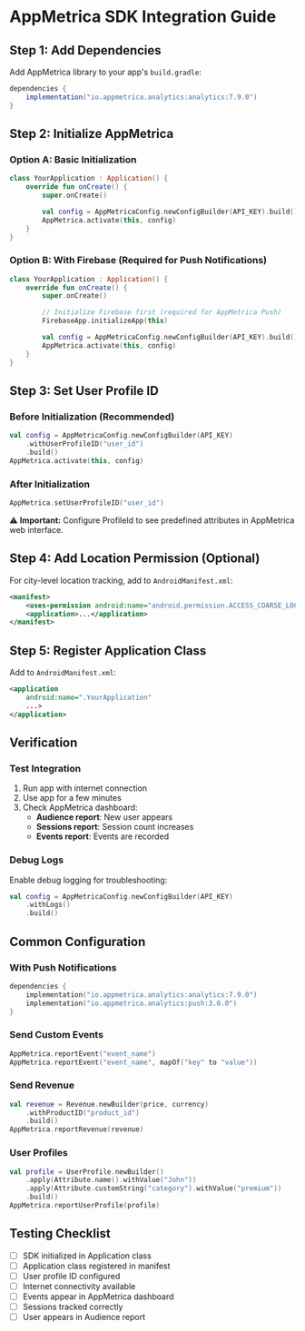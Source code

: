 # AppMetrica SDK Integration Guide

## Step 1: Add Dependencies

Add AppMetrica library to your app's `build.gradle`:

```gradle
dependencies {
    implementation("io.appmetrica.analytics:analytics:7.9.0")
}
```

## Step 2: Initialize AppMetrica

### Option A: Basic Initialization
```kotlin
class YourApplication : Application() {
    override fun onCreate() {
        super.onCreate()

        val config = AppMetricaConfig.newConfigBuilder(API_KEY).build()
        AppMetrica.activate(this, config)
    }
}
```

### Option B: With Firebase (Required for Push Notifications)
```kotlin
class YourApplication : Application() {
    override fun onCreate() {
        super.onCreate()

        // Initialize Firebase first (required for AppMetrica Push)
        FirebaseApp.initializeApp(this)

        val config = AppMetricaConfig.newConfigBuilder(API_KEY).build()
        AppMetrica.activate(this, config)
    }
}
```

## Step 3: Set User Profile ID

### Before Initialization (Recommended)
```kotlin
val config = AppMetricaConfig.newConfigBuilder(API_KEY)
    .withUserProfileID("user_id")
    .build()
AppMetrica.activate(this, config)
```

### After Initialization
```kotlin
AppMetrica.setUserProfileID("user_id")
```

⚠️ **Important:** Configure ProfileId to see predefined attributes in AppMetrica web interface.

## Step 4: Add Location Permission (Optional)

For city-level location tracking, add to `AndroidManifest.xml`:

```xml
<manifest>
    <uses-permission android:name="android.permission.ACCESS_COARSE_LOCATION"/>
    <application>...</application>
</manifest>
```

## Step 5: Register Application Class

Add to `AndroidManifest.xml`:

```xml
<application
    android:name=".YourApplication"
    ...>
</application>
```

## Verification

### Test Integration
1. Run app with internet connection
2. Use app for a few minutes
3. Check AppMetrica dashboard:
   - **Audience report**: New user appears
   - **Sessions report**: Session count increases
   - **Events report**: Events are recorded

### Debug Logs
Enable debug logging for troubleshooting:
```kotlin
val config = AppMetricaConfig.newConfigBuilder(API_KEY)
    .withLogs()
    .build()
```

## Common Configuration

### With Push Notifications
```kotlin
dependencies {
    implementation("io.appmetrica.analytics:analytics:7.9.0")
    implementation("io.appmetrica.analytics:push:3.0.0")
}
```

### Send Custom Events
```kotlin
AppMetrica.reportEvent("event_name")
AppMetrica.reportEvent("event_name", mapOf("key" to "value"))
```

### Send Revenue
```kotlin
val revenue = Revenue.newBuilder(price, currency)
    .withProductID("product_id")
    .build()
AppMetrica.reportRevenue(revenue)
```

### User Profiles
```kotlin
val profile = UserProfile.newBuilder()
    .apply(Attribute.name().withValue("John"))
    .apply(Attribute.customString("category").withValue("premium"))
    .build()
AppMetrica.reportUserProfile(profile)
```

## Testing Checklist
- [ ] SDK initialized in Application class
- [ ] Application class registered in manifest
- [ ] User profile ID configured
- [ ] Internet connectivity available
- [ ] Events appear in AppMetrica dashboard
- [ ] Sessions tracked correctly
- [ ] User appears in Audience report